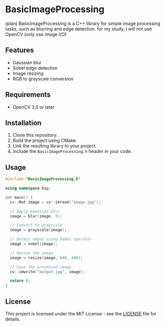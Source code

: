 # BasicImageProcessing
(plan)
BasicImageProcessing is a C++ library for simple image processing tasks, such as blurring and edge detection.
for my study, i will not use OpenCV (only use image I/O)
## Features

* Gaussian blur
* Sobel edge detection
* Image resizing
* RGB to grayscale conversion

## Requirements

* OpenCV 3.0 or later

## Installation

1. Clone this repository.
2. Build the project using CMake.
3. Link the resulting library to your project.
4. Include the `BasicImageProcessing.h` header in your code.

## Usage

```c++
#include "BasicImageProcessing.h"

using namespace bip;

int main() {
  cv::Mat image = cv::imread("image.jpg");

  // Apply Gaussian blur
  image = blur(image, 5);

  // Convert to grayscale
  image = grayscale(image);

  // Detect edges using Sobel operator
  image = sobel(image);

  // Resize the image
  image = resize(image, 640, 480);

  // Save the processed image
  cv::imwrite("output.jpg", image);

  return 0;
}
```

## License

This project is licensed under the MIT License - see the [LICENSE](LICENSE) file for details.